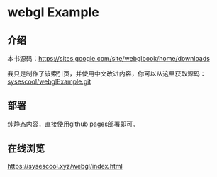 # webgl Example
## 介绍

本书源码：<a href="https://sites.google.com/site/webglbook/home/downloads">https://sites.google.com/site/webglbook/home/downloads</a>

我只是制作了该索引页，并使用中文改进内容，你可以从这里获取源码：<a href="https://github.com/sysescool/webglExample.git">sysescool/webglExample.git</a>

## 部署
纯静态内容，直接使用github pages部署即可。

## 在线浏览
https://sysescool.xyz/webgl/index.html